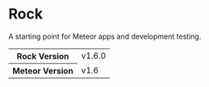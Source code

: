 # Rock
A starting point for Meteor apps and development testing.

<table>
  <tbody>
    <tr>
      <th>Rock Version</th>
      <td>v1.6.0</td>
    </tr>
    <tr>
      <th>Meteor Version</th>
      <td>v1.6</td>
    </tr>
  </tbody>
</table>
